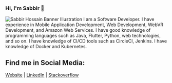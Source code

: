 ### Hi, I'm Sabbir 👋

<img src="[https://cdn.glitch.com/8a90c74f-b029-4852-8a88-f9d4d9591cfe%2Fbanner.jpg?v=1601062992477](https://cdn.glitch.global/8a90c74f-b029-4852-8a88-f9d4d9591cfe/SabbirSajid.png?v=1699992985589)" alt="Sabbir Hossain Banner Illustration">
I am a Software Developer. I have experience in Mobile Application Development, Web Development, WebVR Development, and Amazon Web Services. I have good knowledge of programming languages such as Java, Flutter, Python, web technologies, and so on. I have knowledge of CI/CD tools such as CircleCI, Jenkins. I have knowledge of Docker and Kubernetes.

## Find me in Social Media: 

<a href="https://www.sabbirhossain.live">Website</a> | <a href="https://www.linkedin.com/in/md-sabbir-hossain-997a20108/">LinkedIn</a> | <a href="https://stackoverflow.com/users/9462043/sabbir33">Stackoverflow</a>
<!--
**sabbir420/sabbir420** is a ✨ _special_ ✨ repository because its `README.md` (this file) appears on your GitHub profile.

Here are some ideas to get you started:

- 🔭 I’m currently working on ...
- 🌱 I’m currently learning ...
- 👯 I’m looking to collaborate on ...
- 🤔 I’m looking for help with ...
- 💬 Ask me about ...
- 📫 How to reach me: ...
- 😄 Pronouns: ...
- ⚡ Fun fact: ...
-->

